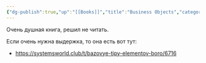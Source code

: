 ```yaml
---
{"dg-publish":true,"up":"[[Books]]","title":"Business Objects","category":"book","status":"Discarded","tags":["books"],"rating":2,"date":"2023-03-10","modified_at":"2024-05-16T11:40:29+03:00","dg-path":"/books/Business Objects.md","permalink":"/books/business-objects/","dgPassFrontmatter":true}
---
```





Очень душная книга, решил не читать.

Если очень нужна выдержка, то она есть вот тут:
- https://systemsworld.club/t/bazovye-tipy-elementov-boro/6716
